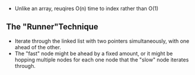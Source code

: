 
* Unlike an array, reuqires O(n) time to index rather than O(1)  

## The "Runner"Technique  
* Iterate through the linked list with two pointers simultaneously, with one ahead of the other.  
* The "fast" node might be ahead by a fixed amount, or it might be hopping multiple nodes for each
one node that the "slow" node iterates through.  
